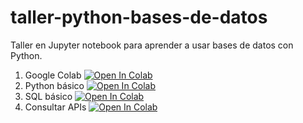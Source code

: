 # taller-python-bases-de-datos

Taller en Jupyter notebook para aprender a usar bases de datos con Python.

1. Google Colab [![Open In Colab](https://colab.research.google.com/assets/colab-badge.svg)](https://colab.research.google.com/github/guivaloz/taller-python-bases-de-datos/blob/main/01GoogleColab.ipynb)
2. Python básico [![Open In Colab](https://colab.research.google.com/assets/colab-badge.svg)](https://colab.research.google.com/github/guivaloz/taller-python-bases-de-datos/blob/main/02PythonBasico.ipynb)
3. SQL básico [![Open In Colab](https://colab.research.google.com/assets/colab-badge.svg)](https://colab.research.google.com/github/guivaloz/taller-python-bases-de-datos/blob/main/03SQLBasico.ipynb)
4. Consultar APIs [![Open In Colab](https://colab.research.google.com/assets/colab-badge.svg)](https://colab.research.google.com/github/guivaloz/taller-python-bases-de-datos/blob/main/04ConsultarAPIs.ipynb)
